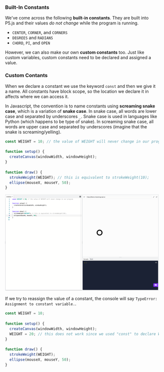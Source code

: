 ### Built-In Constants

We've come across the following **built-in constants**. They are built into P5.js and their values *do not change* while the program is running.

* `CENTER`, `CORNER`, and `CORNERS`
* `DEGREES` and `RADIANS`
* `CHORD`, `PI`, and `OPEN`

However, we can also make our own **custom constants** too. Just like custom variables, custom constants need to be declared and assigned a value. 

### Custom Contants

When we declare a constant we use the keyword `const` and then we give it a name. All constants have block scope, so the location we declare it in affects where we can access it.

In Javascript, the convention is to name constants using **screaming snake case**, which is a variation of **snake case**. In snake case, all words are lower case and separated by underscores `_`. Snake case is used in languages like Python (which happens to be type of snake). In screaming snake case, all words are upper case and separated by underscores (imagine that the snake is screaming/yelling).

```javascript
const WEIGHT = 10; // the value of WEIGHT will never change in our program

function setup() {
  createCanvas(windowWidth, windowHeight);
}

function draw() {
  strokeWeight(WEIGHT); // this is equivalent to strokeWeight(10);
  ellipse(mouseX, mouseY, 50);
}
```
![](../../Images/Constant.png)

If we try to reassign the value of a constant, the console will say `TypeError: Assignment to constant variable.`.

```javascript
const WEIGHT = 10;

function setup() {
  createCanvas(windowWidth, windowHeight);
  WEIGHT = 20; // this does not work since we used "const" to declare WEIGHT
}

function draw() {
  strokeWeight(WEIGHT);
  ellipse(mouseX, mouseY, 50);
}
```

